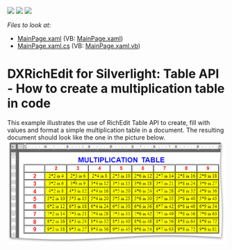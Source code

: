 <!-- default badges list -->
![](https://img.shields.io/endpoint?url=https://codecentral.devexpress.com/api/v1/VersionRange/128606338/11.1.4%2B)
[![](https://img.shields.io/badge/Open_in_DevExpress_Support_Center-FF7200?style=flat-square&logo=DevExpress&logoColor=white)](https://supportcenter.devexpress.com/ticket/details/E3300)
[![](https://img.shields.io/badge/📖_How_to_use_DevExpress_Examples-e9f6fc?style=flat-square)](https://docs.devexpress.com/GeneralInformation/403183)
<!-- default badges end -->
<!-- default file list -->
*Files to look at*:

* [MainPage.xaml](./CS/Table_API_Example/MainPage.xaml) (VB: [MainPage.xaml](./VB/Table_API_Example/MainPage.xaml))
* [MainPage.xaml.cs](./CS/Table_API_Example/MainPage.xaml.cs) (VB: [MainPage.xaml.vb](./VB/Table_API_Example/MainPage.xaml.vb))
<!-- default file list end -->
# DXRichEdit for Silverlight: Table API - How to create a multiplication table in code


<p>This example illustrates the use of RichEdit Table API to create, fill with values and format a simple multiplication table in a document. The resulting document should look like the one in the picture below. <br />
<img src="https://raw.githubusercontent.com/DevExpress-Examples/dxrichedit-for-silverlight-table-api-how-to-create-a-multiplication-table-in-code-e3300/11.1.4+/media/f88160c0-0d06-4127-a022-6b84701950b6.png"></p>

<br/>


